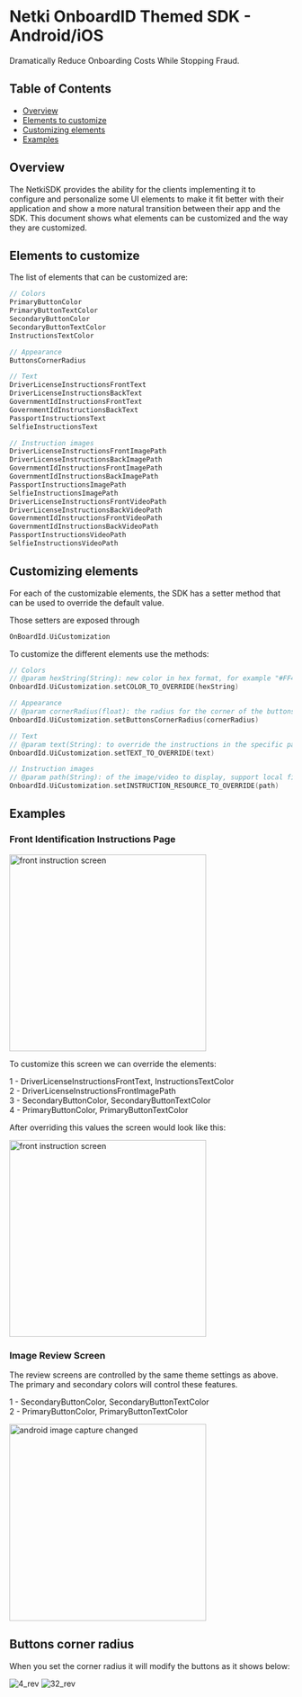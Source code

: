 # Netki OnboardID Themed SDK - Android/iOS

Dramatically Reduce Onboarding Costs While Stopping Fraud.

## Table of Contents

- [Overview](#overview)
- [Elements to customize](#elements-to-customize)
- [Customizing elements](#customizing-elements)
- [Examples](#examples)

## Overview

The NetkiSDK provides the ability for the clients implementing it to configure and personalize some UI elements to make
it fit better with their application and show a more natural transition between their app and the SDK.
This document shows what elements can be customized and the way they are customized.

## Elements to customize

The list of elements that can be customized are:

```kotlin
// Colors
PrimaryButtonColor
PrimaryButtonTextColor
SecondaryButtonColor
SecondaryButtonTextColor
InstructionsTextColor

// Appearance
ButtonsCornerRadius

// Text
DriverLicenseInstructionsFrontText
DriverLicenseInstructionsBackText
GovernmentIdInstructionsFrontText
GovernmentIdInstructionsBackText
PassportInstructionsText
SelfieInstructionsText

// Instruction images
DriverLicenseInstructionsFrontImagePath
DriverLicenseInstructionsBackImagePath
GovernmentIdInstructionsFrontImagePath
GovernmentIdInstructionsBackImagePath
PassportInstructionsImagePath
SelfieInstructionsImagePath
DriverLicenseInstructionsFrontVideoPath
DriverLicenseInstructionsBackVideoPath
GovernmentIdInstructionsFrontVideoPath
GovernmentIdInstructionsBackVideoPath
PassportInstructionsVideoPath
SelfieInstructionsVideoPath
```

## Customizing elements

For each of the customizable elements, the SDK has a setter method that can be used to override the default value.  

Those setters are exposed through

```kotlin
OnBoardId.UiCustomization
```

To customize the different elements use the methods:

```kotlin
// Colors
// @param hexString(String): new color in hex format, for example "#FF4890C0"
OnboardId.UiCustomization.setCOLOR_TO_OVERRIDE(hexString) 
```

```kotlin
// Appearance
// @param cornerRadius(float): the radius for the corner of the buttons, for example 32f
OnboardId.UiCustomization.setButtonsCornerRadius(cornerRadius)
```

```kotlin
// Text
// @param text(String): to override the instructions in the specific page, for example "Remove sunglasses and mask"
OnboardId.UiCustomization.setTEXT_TO_OVERRIDE(text) 
```

```kotlin
// Instruction images
// @param path(String): of the image/video to display, support local files or urls, for example "https://test.com/image1234.jpg"
OnboardId.UiCustomization.setINSTRUCTION_RESOURCE_TO_OVERRIDE(path)
```

## Examples

### Front Identification Instructions Page

<img src="./images/android_font_instructionsId_page.png" alt="front instruction screen" width="350px" align="center" />

To customize this screen we can override the elements:

1 - DriverLicenseInstructionsFrontText, InstructionsTextColor  
2 - DriverLicenseInstructionsFrontImagePath  
3 - SecondaryButtonColor, SecondaryButtonTextColor  
4 - PrimaryButtonColor, PrimaryButtonTextColor  


After overriding this values the screen would look like this:


<img src="./images/android_full_customized_front_instructions.png" alt="front instruction screen" width="350px" />

### Image Review Screen

The review screens are controlled by the same theme settings as above. The primary and secondary colors will
control these features.

1 - SecondaryButtonColor, SecondaryButtonTextColor  
2 - PrimaryButtonColor, PrimaryButtonTextColor  

<img src="./images/android_color_review_button_2.png" alt="android image capture changed" width="350px" />

## Buttons corner radius

When you set the corner radius it will modify the buttons as it shows below:

![4_rev](https://user-images.githubusercontent.com/15677171/117327676-7cdac800-ae58-11eb-96ce-949fe7f9b024.jpg)
![32_rev](https://user-images.githubusercontent.com/15677171/117327677-7cdac800-ae58-11eb-83ba-9d087949c4dd.jpg)

 
